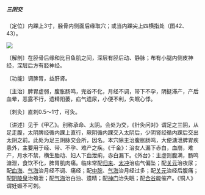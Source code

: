 ##### 三阴交

〔定位〕内踝上3寸，胫骨内侧面后缘取穴；或当内踝尖上四横指处（图42、43）。

![](img/图42.jpg)

〔解剖〕在胫骨后缘和比目鱼肌之间，深层有胫后动、静脉；布有小腿内侧皮神经，深层后方有胫神经。

〔功能〕调脾胃，益肝肾。

〔主治〕脾胃虚弱，腹胀肠鸣，完谷不化，月经不调，带下不孕，阴挺滞产，产后血晕，恶露不行，遗精阳萎，疝气遗尿，小便不利，失眠心悸。

〔刺灸〕直刺0.5～1寸，可灸。

〔讲述〕见于《甲乙》。别称承命、太阴。会处为交，《针灸问对》谓足之三阴，从足走腹，太阴脾经循内踝上直行，厥阴循内踝交入太阴后，少阴肾经循内踝后交出太阴之前。此处为足三阴脉交会所，因名。本穴除主治腹胀肠鸣，大便溏泄脾胃疾患外，主要用于经、带、不孕、难产之疾。《千金》：治女人漏下赤白，血崩，难产，月水不禁，横生胎动、妇人下血泄痢，赤白漏下。《外台》：主虚则腹满，肠鸣溏泄，食饮不化，脾胃肌肉痛。临床常配[归来](https://www.gmzyjc.com/read/zjs/zjs3.1.1-3-0.1.3.3.29.md)、[太冲](https://www.gmzyjc.com/read/zjs/zjs3.1.9-12-0.0.4.3.3.md)治疝气偏坠；配[关元](https://www.gmzyjc.com/read/zjs/zjs3.2.1-0.1.1.3.4.md)治夜尿；配[血海](https://www.gmzyjc.com/read/zjs/zjs3.1.4-6-0.0.1.3.10.md)、[气海](https://www.gmzyjc.com/read/zjs/zjs3.2.1-0.1.1.3.6.md)治月经不调、痛经；配[中脘](https://www.gmzyjc.com/read/zjs/zjs3.2.1-0.1.1.3.11.md)、[气海](https://www.gmzyjc.com/read/zjs/zjs3.2.1-0.1.1.3.6.md)治月经过多；配[关元](https://www.gmzyjc.com/read/zjs/zjs3.2.1-0.1.1.3.4.md)治经后腹痛；配[阴陵泉](https://www.gmzyjc.com/read/zjs/zjs3.1.4-6-0.0.1.3.9.md)治飧泄；配[气海](https://www.gmzyjc.com/read/zjs/zjs3.2.1-0.1.1.3.6.md)治白浊、遗精；配[神门](https://www.gmzyjc.com/read/zjs/zjs3.1.4-6-0.0.2.3.7.md)治失眠；配[合谷](https://www.gmzyjc.com/read/zjs/zjs3.1.1-3-0.1.2.3.4.md)能催产。《铜人》谓妊娠不可刺。

